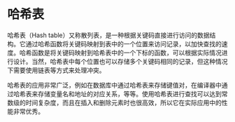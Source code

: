 # 哈希表

哈希表（Hash table）又称散列表，是一种根据关键码直接进行访问的数据结构。它通过哈希函数将关键码映射到表中的一个位置来访问记录，以加快查找的速度。哈希函数是将关键码映射到哈希表中的一个下标的函数，可以根据实际情况进行设计。当然，哈希表中每个位置也可以存储多个关键码相同的记录，但这种情况下需要使用链表等方式来处理冲突。

哈希表的应用非常广泛，例如在数据库中通过哈希表来存储键值对，在编译器中通过哈希表来存储变量名和地址的对应关系，等等。使用哈希表进行查找可以达到常数级的时间复杂度，而且在插入和删除元素时也很高效，所以它在实际应用中的性能非常优秀。